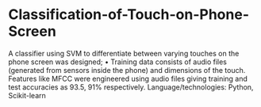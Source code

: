 # Classification-of-Touch-on-Phone-Screen
A classifier using SVM to differentiate between varying touches on the phone screen was designed; 
• Training data consists of audio files (generated from sensors inside the phone) and dimensions of the touch.
Features like MFCC were engineered using audio files giving training and test accuracies as 93.5, 91% respectively. 
Language/technologies: Python, Scikit-learn
